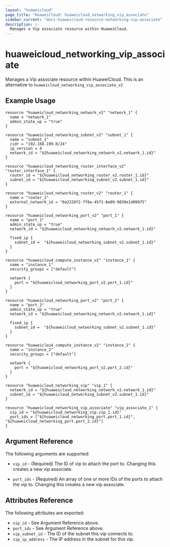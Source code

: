 ```yaml
---
layout: "huaweicloud"
page_title: "HuaweiCloud: huaweicloud_networking_vip_associate"
sidebar_current: "docs-huaweicloud-resource-networking-vip-associate"
description: |-
  Manages a Vip associate resource within HuaweiCloud.
---
```


# huaweicloud\_networking\_vip_associate

Manages a Vip associate resource within HuaweiCloud.
This is an alternative to `huaweicloud_networking_vip_associate_v2`

## Example Usage

```hcl
resource "huaweicloud_networking_network_v2" "network_1" {
  name = "network_1"
  admin_state_up = "true"
}

resource "huaweicloud_networking_subnet_v2" "subnet_1" {
  name = "subnet_1"
  cidr = "192.168.199.0/24"
  ip_version = 4
  network_id = "${huaweicloud_networking_network_v2.network_1.id}"
}

resource "huaweicloud_networking_router_interface_v2" "router_interface_1" {
  router_id = "${huaweicloud_networking_router_v2.router_1.id}"
  subnet_id = "${huaweicloud_networking_subnet_v2.subnet_1.id}"
}

resource "huaweicloud_networking_router_v2" "router_1" {
  name = "router_1"
  external_network_id = "0a2228f2-7f8a-45f1-8e09-9039e1d09975"
}

resource "huaweicloud_networking_port_v2" "port_1" {
  name = "port_1"
  admin_state_up = "true"
  network_id = "${huaweicloud_networking_network_v2.network_1.id}"

  fixed_ip {
    subnet_id =  "${huaweicloud_networking_subnet_v2.subnet_1.id}"
  }
}

resource "huaweicloud_compute_instance_v2" "instance_1" {
  name = "instance_1"
  security_groups = ["default"]

  network {
    port = "${huaweicloud_networking_port_v2.port_1.id}"
  }
}

resource "huaweicloud_networking_port_v2" "port_2" {
  name = "port_2"
  admin_state_up = "true"
  network_id = "${huaweicloud_networking_network_v2.network_1.id}"

  fixed_ip {
    subnet_id =  "${huaweicloud_networking_subnet_v2.subnet_1.id}"
  }
}

resource "huaweicloud_compute_instance_v2" "instance_2" {
  name = "instance_2"
  security_groups = ["default"]

  network {
    port = "${huaweicloud_networking_port_v2.port_2.id}"
  }
}

resource "huaweicloud_networking_vip" "vip_1" {
  network_id = "${huaweicloud_networking_network_v2.network_1.id}"
  subnet_id = "${huaweicloud_networking_subnet_v2.subnet_1.id}"
}

resource "huaweicloud_networking_vip_associate" "vip_associate_1" {
  vip_id = "${huaweicloud_networking_vip.vip_1.id}"
  port_ids = ["${huaweicloud_networking_port.port_1.id}", "${huaweicloud_networking_port.port_2.id}"]
}
```

## Argument Reference

The following arguments are supported:

* `vip_id` - (Required) The ID of vip to attach the port to.
    Changing this creates a new vip associate.

* `port_ids` - (Required) An array of one or more IDs of the ports to attach the vip to.
    Changing this creates a new vip associate.

## Attributes Reference

The following attributes are exported:

* `vip_id` - See Argument Reference above.
* `port_ids` - See Argument Reference above.
* `vip_subnet_id` - The ID of the subnet this vip connects to.
* `vip_ip_address` - The IP address in the subnet for this vip.
